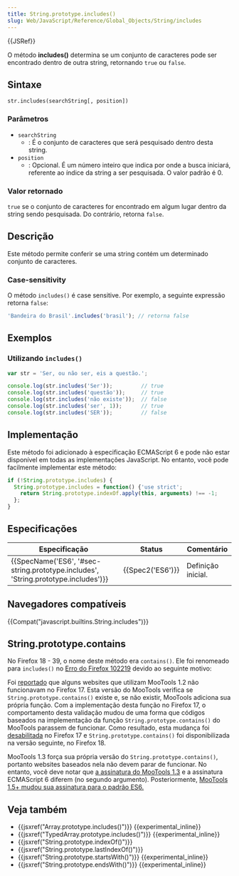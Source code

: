 ```yaml
---
title: String.prototype.includes()
slug: Web/JavaScript/Reference/Global_Objects/String/includes
---
```


{{JSRef}}

O método **includes()** determina se um conjunto de caracteres pode ser encontrado dentro de outra string, retornando `true` ou `false`.

## Sintaxe

```
str.includes(searchString[, position])
```

### Parâmetros

- `searchString`
  - : É o conjunto de caracteres que será pesquisado dentro desta string.
- `position`
  - : Opcional. É um número inteiro que indica por onde a busca iniciará, referente ao índice da string a ser pesquisada. O valor padrão é 0.

### Valor retornado

`true` se o conjunto de caracteres for encontrado em algum lugar dentro da string sendo pesquisada. Do contrário, retorna `false`.

## Descrição

Este método permite conferir se uma string contém um determinado conjunto de caracteres.

### Case-sensitivity

O método `includes()` é case sensitive. Por exemplo, a seguinte expressão retorna `false`:

```js
'Bandeira do Brasil'.includes('brasil'); // retorna false
```

## Exemplos

### Utilizando `includes()`

```js
var str = 'Ser, ou não ser, eis a questão.';

console.log(str.includes('Ser'));         // true
console.log(str.includes('questão'));     // true
console.log(str.includes('não existe'));  // false
console.log(str.includes('ser', 1));      // true
console.log(str.includes('SER'));         // false
```

## Implementação

Este método foi adicionado à especificação ECMAScript 6 e pode não estar disponível em todas as implementações JavaScript. No entanto, você pode facilmente implementar este método:

```js
if (!String.prototype.includes) {
  String.prototype.includes = function() {'use strict';
    return String.prototype.indexOf.apply(this, arguments) !== -1;
  };
}
```

## Especificações

| Especificação                                                                                                | Status               | Comentário         |
| ------------------------------------------------------------------------------------------------------------ | -------------------- | ------------------ |
| {{SpecName('ES6', '#sec-string.prototype.includes', 'String.prototype.includes')}} | {{Spec2('ES6')}} | Definição inicial. |

## Navegadores compatíveis

{{Compat("javascript.builtins.String.includes")}}

## String.prototype.contains

No Firefox 18 - 39, o nome deste método era `contains()`. Ele foi renomeado para `includes()` no [Erro do Firefox 102219](https://bugzil.la/102219) devido ao seguinte motivo:

Foi [reportado](https://bugzilla.mozilla.org/show_bug.cgi?id=789036) que alguns websites que utilizam MooTools 1.2 não funcionavam no Firefox 17. Esta versão do MooTools verifica se `String.prototype.contains()` existe e, se não existir, MooTools adiciona sua própria função. Com a implementação desta função no Firefox 17, o comportamento desta validação mudou de uma forma que códigos baseados na implementação da função `String.prototype.contains()` do MooTools parassem de funcionar. Como resultado, esta mudança foi [desabilitada](https://hg.mozilla.org/releases/mozilla-aurora/rev/086db97198a8) no Firefox 17 e `String.prototype.contains()` foi disponibilizada na versão seguinte, no Firefox 18.

MooTools 1.3 força sua própria versão do `String.prototype.contains()`, portanto websites baseados nela não devem parar de funcionar. No entanto, você deve notar que [a assinatura do MooTools 1.3](http://mootools.net/core/docs/1.3.2/Types/String#String-method:-contains) e a assinatura ECMAScript 6 diferem (no segundo argumento). Posteriormente, [MooTools 1.5+ mudou sua assinatura para o padrão ES6.](https://github.com/mootools/mootools-core/blob/master/Docs/Types/String.md#note)

## Veja também

- {{jsxref("Array.prototype.includes()")}} {{experimental_inline}}
- {{jsxref("TypedArray.prototype.includes()")}} {{experimental_inline}}
- {{jsxref("String.prototype.indexOf()")}}
- {{jsxref("String.prototype.lastIndexOf()")}}
- {{jsxref("String.prototype.startsWith()")}} {{experimental_inline}}
- {{jsxref("String.prototype.endsWith()")}} {{experimental_inline}}
